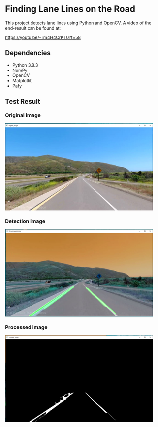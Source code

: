 # Finding Lane Lines on the Road

This project detects lane lines using Python and OpenCV. A video of the end-result can be found at:

https://youtu.be/-Tm4H4CrKT0?t=58


## Dependencies
* Python 3.8.3
* NumPy
* OpenCV
* Matplotlib
* Pafy

## Test Result
### Original image
<img src="https://github.com/moonseobHwang/OpenCV_Python/blob/main/Github_img/Original_image.JPG" width="480" alt="Combined Image" />

### Detection image
<img src="https://github.com/moonseobHwang/OpenCV_Python/blob/main/Github_img/DrawLineimMyWay.JPG" width="480" alt="Combined Image" />

### Processed image
<img src="https://github.com/moonseobHwang/OpenCV_Python/blob/main/Github_img/cropped_image1.JPG" width="480" alt="Combined Image" />

